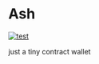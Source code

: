 # Ash

[![test](https://github.com/m0t0k1ch1/ash/actions/workflows/test.yml/badge.svg)](https://github.com/m0t0k1ch1/ash/actions/workflows/test.yml)

just a tiny contract wallet
